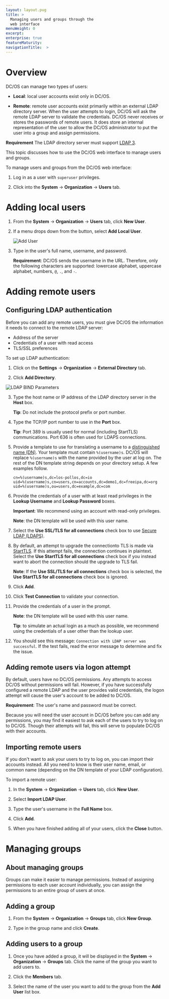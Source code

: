 ```yaml
---
layout: layout.pug
title: >
  Managing users and groups through the
  web interface
menuWeight: 0
excerpt:
enterprise: true
featureMaturity:
navigationTitle:  >
---
```



# Overview

DC/OS can manage two types of users:

* **Local**: local user accounts exist only in DC/OS.

* **Remote**: remote user accounts exist primarily within an external LDAP directory server. When the user attempts to login, DC/OS will ask the remote LDAP server to validate the credentials. DC/OS never receives or stores the passwords of remote users. It does store an internal representation of the user to allow the DC/OS administrator to put the user into a group and assign permissions.

**Requirement** The LDAP directory server must support [LDAP 3](https://tools.ietf.org/html/rfc4511).

This topic discusses how to use the DC/OS web interface to manage users and groups. 

To manage users and groups from the DC/OS web interface:

1. Log in as a user with `superuser` privileges.

2. Click into the **System** -> **Organization** -> **Users** tab.

# Adding local users
 
1. From the **System** -> **Organization** -> **Users** tab, click **New User**.

2. If a menu drops down from the button, select **Add Local User**.
        
   ![Add User](/assets/images/auth-enable-add-user.gif)
   
3. Type in the user's full name, username, and password. 

   **Requirement**: DC/OS sends the username in the URL. Therefore, only the following characters are supported: lowercase alphabet, uppercase alphabet, numbers, `@`, `.`, and `-`.
<!-- The full name supports unicode characters. The username supports all alphanumeric characters. Names can contain (A - Z), lowercase, supports Japanese, German, and English chars. --> 

# Adding remote users

## Configuring LDAP authentication
    
Before you can add any remote users, you must give DC/OS the information it needs to connect to the remote LDAP server:

* Address of the server
* Credentials of a user with read access
* TLS/SSL preferences

To set up LDAP authentication:

1.  Click on the **Settings** -> **Organization** -> **External Directory** tab.
        
2.  Click **Add Directory**.
            
   ![LDAP BIND Parameters](/assets/images/ldap-bind-params.gif)           
 
3.  Type the host name or IP address of the LDAP directory server in the **Host** box. 

    **Tip**: Do not include the protocol prefix or port number. 
            
4.  Type the TCP/IP port number to use in the **Port** box. 

    **Tip**: Port 389 is usually used for normal (including StartTLS) communications. Port 636 is often used for LDAPS connections.
            
5.  Provide a template to use for translating a username to a [distinguished name (DN)](https://www.ldap.com/ldap-dns-and-rdns). Your template  must contain `%(username)s`. DC/OS will replace `%(username)s` with the name provided by the user at log on. The rest of the DN template string depends on your directory setup. A few examples follow.
            
        cn=%(username)s,dc=los-pollos,dc=io
        uid=%(username)s,cn=users,cn=accounts,dc=demo1,dc=freeipa,dc=org
        uid=%(username)s,ou=users,dc=example,dc=com


6.  Provide the credentials of a user with at least read privileges in the **Lookup Username** and **Lookup Password** boxes. 

    **Important**: We recommend using an account with read-only privileges. 

    **Note**: the DN template will be used with this user name.

7.  Select the **Use SSL/TLS for all connections** check box to use [Secure LDAP (LDAPS)](http://social.technet.microsoft.com/wiki/contents/articles/2980.ldap-over-ssl-ldaps-certificate.aspx). 
            
8.  By default, an attempt to upgrade the connectionto TLS is made via [StartTLS](https://tools.ietf.org/html/rfc2830). If this attempt fails, the connection continues in plaintext. Select the **Use StartTLS for all connections** check box if you instead want to abort the connection should the upgrade to TLS fail. 

    **Note**: If the **Use SSL/TLS for all connections** check box is selected, the **Use StartTLS for all connections** check box is ignored.
    
9.  Click **Add**. 

10. Click **Test Connection** to validate your connection. 

11. Provide the credentials of a user in the prompt. 

    **Note**: the DN template will be used with this user name.

    **Tip**: to simulate an actual login as a much as possible, we recommend using the credentials of a user other than the lookup user.

12. You should see this message: `Connection with LDAP server was successful`. If the test fails, read the error message to determine and fix the issue.
  
## Adding remote users via logon attempt

By default, users have no DC/OS permissions. Any attempts to access DC/OS without permissions will fail. However, if you have successfully configured a remote LDAP and the user provides valid credentials, the logon attempt will cause the user's account to be added to DC/OS. 

**Requirement**: The user's name and password must be correct.

Because you will need the user account in DC/OS before you can add any permissions, you may find it easiest to ask each of the users to try to log on to DC/OS. Though their attempts will fail, this will serve to populate DC/OS with their accounts.

## Importing remote users

If you don't want to ask your users to try to log on, you can import their accounts instead. All you need to know is their user name, email, or common name (depending on the DN template of your LDAP configuration).

To import a remote user:

1. In the **System** -> **Organization** -> **Users** tab, click **New User**.

2. Select **Import LDAP User**.

3. Type the user's username in the **Full Name** box.

4. Click **Add**. 

5. When you have finished adding all of your users, click the **Close** button.

# Managing groups

## About managing groups

Groups can make it easier to manage permissions. Instead of assigning permissions to each user account individually, you can assign the permissions to an entire group of users at once.

## Adding a group
    
1.  From the **System** -> **Organization** -> **Groups** tab, click **New Group**.

2.  Type in the group name and click **Create**.

## Adding users to a group
    
1.  Once you have added a group, it will be displayed in the  **System** -> **Organization** -> **Groups** tab. Click the name of the group you want to add users to. 

2.  Click the **Members** tab.

3.  Select the name of the user you want to add to the group from the **Add User** list box.


